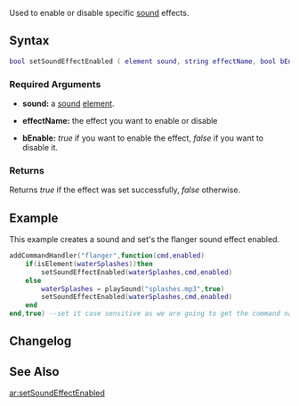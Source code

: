 Used to enable or disable specific [sound](/docs/sound.md "wikilink") effects.

Syntax
------

``` lua
bool setSoundEffectEnabled ( element sound, string effectName, bool bEnable )
```

### Required Arguments

-   **sound:** a [sound](/docs/sound.md "wikilink") [element](/docs/element.md "wikilink").
-   **effectName:** the effect you want to enable or disable

-   **bEnable:** *true* if you want to enable the effect, *false* if you want to disable it.

### Returns

Returns *true* if the effect was set successfully, *false* otherwise.

Example
-------

This example creates a sound and set's the flanger sound effect enabled.

``` lua
addCommandHandler("flanger",function(cmd,enabled)
    if(isElement(waterSplashes))then
        setSoundEffectEnabled(waterSplashes,cmd,enabled)
    else
        waterSplashes = playSound("splashes.mp3",true)
        setSoundEffectEnabled(waterSplashes,cmd,enabled)
    end
end,true) --set it case sensitive as we are going to get the command name and use it in the setSoundEffectEnabled
```

Changelog
---------

See Also
--------

[ar:setSoundEffectEnabled](/docs/ar:setsoundeffectenabled.md "wikilink")
